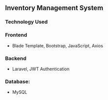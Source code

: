 ## Inventory Management System

### Technology Used

### Frontend

-   Blade Template, Bootstrap, JavaScript, Axios

### Backend

-   Laravel, JWT Authentication

### Database:

-   MySQL
